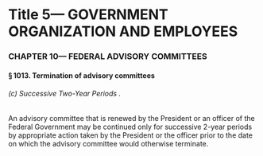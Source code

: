 
# Title 5— GOVERNMENT ORGANIZATION AND EMPLOYEES
### CHAPTER 10— FEDERAL ADVISORY COMMITTEES
#### § 1013. Termination of advisory committees
###### (c) Successive Two-Year Periods .

An advisory committee that is renewed by the President or an officer of the Federal Government may be continued only for successive 2-year periods by appropriate action taken by the President or the officer prior to the date on which the advisory committee would otherwise terminate.
